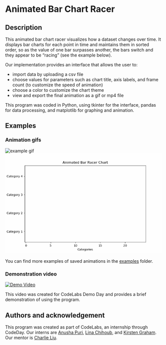 # Animated Bar Chart Racer

## Description

This animated bar chart racer visualizes how a dataset changes over time. It displays bar charts for each point in time and maintains them in sorted order, so as the value of one bar surpasses another, the bars switch and they appear to be “racing” (see the example below). 

Our implementation provides an interface that allows the user to:
 - import data by uploading a csv file
 - choose values for parameters such as chart title, axis labels, and frame count (to customize the speed of animation)
 - choose a color to customize the chart theme
 - view and export the final animation as a gif or mp4 file

This program was coded in Python, using tkinter for the interface, pandas for data processing, and matplotlib for graphing and animation.

## Examples

### Animation gifs
![example gif](examples/example-1.gif)
![example gif](examples/example-4.gif)

You can find more examples of saved animations in the [examples](/examples) folder.

### Demonstration video
[![Demo Video](https://img.youtube.com/vi/Asjtc1Ev0e8/default.jpg)](https://youtu.be/Asjtc1Ev0e8)

This video was created for CodeLabs Demo Day and provides a brief demonstration of using the program.

## Authors and acknowledgement
This program was created as part of CodeLabs, an internship through CodeDay. Our interns are [Anusha Puri](https://github.com/puria123), [Lina Chihoub](https://github.com/linasc3-ai), and [Kirsten Graham](https://github.com/kirstenmg). Our mentor is [Charlie Liu](https://github.com/CLiu13).
